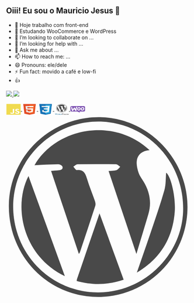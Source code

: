 ## Oiii! Eu sou o Mauricio Jesus 👋



- 🔭 Hoje trabalho com front-end
- 🌱 Estudando WooCommerce e WordPress
- 👯 I’m looking to collaborate on ...
- 🤔 I’m looking for help with ...
- 💬 Ask me about ...
- 📫 How to reach me: ...
- 😄 Pronouns: ele/dele
- ⚡ Fun fact: movido a café e low-fi 
- 👍
 <div>
  <a href="https://github.com/masus2099">
  <img height="180em" src="https://github-readme-stats.vercel.app/api?username=masus2099&show_icons=true&theme=dracula&include_all_commits=true&count_private=true"/>
  <img height="180em" src="https://github-readme-stats.vercel.app/api/top-langs/?username=masus2099&layout=compact&langs_count=7&theme=dracula"/>
</div>
<div style="display: inline_block"><br>
  <img align="center" alt="Masus-Js" height="30" width="40" src="https://raw.githubusercontent.com/devicons/devicon/master/icons/javascript/javascript-plain.svg">
  <img align="center" alt="Masus-HTML" height="30" width="40" src="https://raw.githubusercontent.com/devicons/devicon/master/icons/html5/html5-original.svg">
  <img align="center" alt="Masus-CSS" height="30" width="40" src="https://raw.githubusercontent.com/devicons/devicon/master/icons/css3/css3-original.svg">
  <img align="center" alt="Masus-WordPress" height="30" width="40" src="https://raw.githubusercontent.com/devicons/devicon/master/icons/wordpress/wordpress-original.svg">
  <i class="devicon-wordpress-plain-wordmark"></i>
  <img align="center" alt="Masus-WooCommerce" height="30" width="40" src="https://raw.githubusercontent.com/devicons/devicon/master/icons/woocommerce/woocommerce-original.svg">
<svg viewBox="0 0 128 128">
<path fill-rule="evenodd" clip-rule="evenodd" fill="#494949" d="M64.094 126.224c34.275-.052 62.021-27.933 62.021-62.325 0-33.833-27.618-61.697-60.613-62.286C30.85.995 1.894 29.113 1.885 63.21c-.01 35.079 27.612 63.064 62.209 63.014zM63.993 4.63c32.907-.011 59.126 26.725 59.116 60.28-.011 31.679-26.925 58.18-59.092 58.187-32.771.007-59.125-26.563-59.124-59.608.002-32.193 26.766-58.848 59.1-58.859zM39.157 35.896c.538 1.793-.968 2.417-2.569 2.542-1.685.13-3.369.257-5.325.406 6.456 19.234 12.815 38.183 19.325 57.573.464-.759.655-.973.739-1.223 3.574-10.682 7.168-21.357 10.651-32.069.318-.977.16-2.271-.188-3.275-1.843-5.32-4.051-10.524-5.667-15.908-1.105-3.686-2.571-6.071-6.928-5.644-.742.073-1.648-1.524-2.479-2.349 1.005-.6 2.003-1.704 3.017-1.719a849.593 849.593 0 0126.618.008c1.018.017 2.016 1.15 3.021 1.765-.88.804-1.639 2.01-2.668 2.321-1.651.498-3.482.404-5.458.58l19.349 57.56c2.931-9.736 5.658-18.676 8.31-27.639 2.366-8.001.956-15.473-3.322-22.52-1.286-2.119-2.866-4.175-3.595-6.486-.828-2.629-1.516-5.622-1.077-8.259.745-4.469 4.174-6.688 8.814-7.113C74.333.881 34.431 9.317 19.728 34.922c5.66-.261 11.064-.604 16.472-.678 1.022-.013 2.717.851 2.957 1.652zm10.117 77.971c-.118.345-.125.729-.218 1.302 10.943 3.034 21.675 2.815 32.659-.886l-16.78-45.96c-5.37 15.611-10.52 30.575-15.661 45.544zm-8.456-2.078l-25.281-69.35c-11.405 22.278-2.729 56.268 25.281 69.35zm76.428-44.562c.802-10.534-2.832-25.119-5.97-27.125-.35 3.875-.106 8.186-1.218 12.114-2.617 9.255-5.817 18.349-8.899 27.468-3.35 9.912-6.832 19.779-10.257 29.666 16.092-9.539 24.935-23.618 26.344-42.123z"></path>
</svg>
</div>
